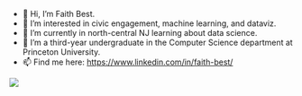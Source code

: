- 👋 Hi, I’m Faith Best.
- 👀 I’m interested in civic engagement, machine learning, and dataviz.
- 🌱 I’m currently in north-central NJ learning about data science.
- 💞️ I’m a third-year undergraduate in the Computer Science department at Princeton University.
- 📫 Find me here: https://www.linkedin.com/in/faith-best/

<img align="center" src="https://github-readme-stats.vercel.app/api/top-langs/?username=ibringfaith&theme=<shades-of-purple>"/>

<!---
ibringfaith/ibringfaith is a ✨ special ✨ repository because its `README.md` (this file) appears on your GitHub profile.
You can click the Preview link to take a look at your changes.
--->

